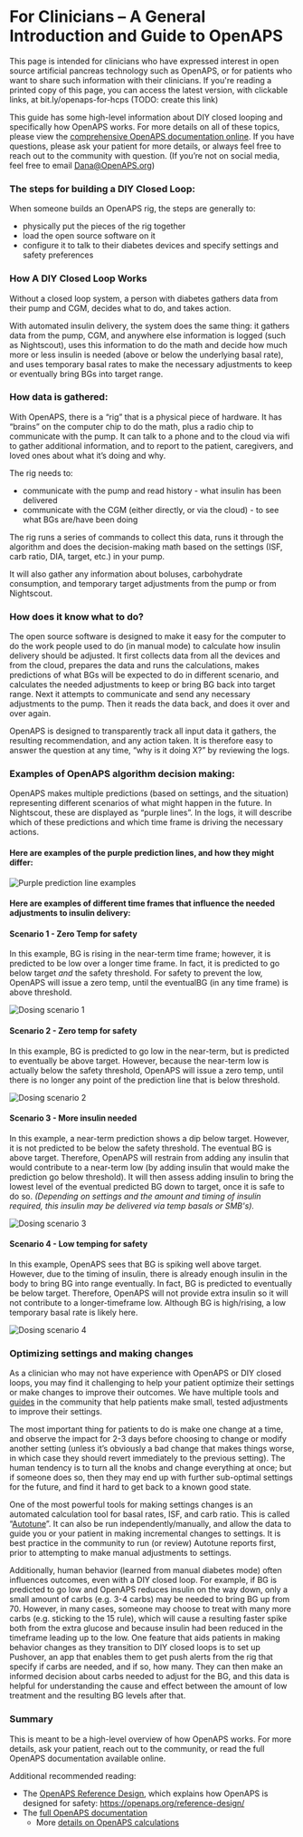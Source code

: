# For Clinicians – A General Introduction and Guide to OpenAPS

This page is intended for clinicians who have expressed interest in open source artificial pancreas technology such as OpenAPS, or for patients who want to share such information with their clinicians.  If you're reading a printed copy of this page, you can access the latest version, with clickable links, at bit.ly/openaps-for-hcps (TODO: create this link)

This guide has some high-level information about DIY closed looping and specifically how OpenAPS works. For more details on all of these topics, please view the [comprehensive OpenAPS documentation online](http://openaps.readthedocs.io/en/latest/index.html). If you have questions, please ask your patient for more details, or always feel free to reach out to the community with question. (If you’re not on social media, feel free to email Dana@OpenAPS.org)

### The steps for building a DIY Closed Loop:

When someone builds an OpenAPS rig, the steps are generally to:
*	physically put the pieces of the rig together
*	load the open source software on it
*	configure it to talk to their diabetes devices and specify settings and safety preferences

### How A DIY Closed Loop Works

Without a closed loop system, a person with diabetes gathers data from their pump and CGM, decides what to do, and takes action.

With automated insulin delivery, the system does the same thing: it gathers data from the pump, CGM, and anywhere else information is logged (such as Nightscout), uses this information to do the math and decide how much more or less insulin is needed (above or below the underlying basal rate), and uses temporary basal rates to make the necessary adjustments to keep or eventually bring BGs into target range.

### How data is gathered:

With OpenAPS, there is a “rig” that is a physical piece of hardware. It has “brains” on the computer chip to do the math, plus a radio chip to communicate with the pump.  It can talk to a phone and to the cloud via wifi to gather additional information, and to report to the patient, caregivers, and loved ones about what it’s doing and why.

The rig needs to:
*	communicate with the pump and read history - what insulin has been delivered
*	communicate with the CGM (either directly, or via the cloud) - to see what BGs are/have been doing

The rig runs a series of commands to collect this data, runs it through the algorithm and does the decision-making math based on the settings (ISF, carb ratio, DIA, target, etc.) in your pump.

It will also gather any information about boluses, carbohydrate consumption, and temporary target adjustments from the pump or from Nightscout.

### How does it know what to do? 

The open source software is designed to make it easy for the computer to do the work people used to do (in manual mode) to calculate how insulin delivery should be adjusted. It first collects data from all the devices and from the cloud, prepares the data and runs the calculations, makes predictions of what BGs will be expected to do in different scenario, and calculates the needed adjustments to keep or bring BG back into target range. Next it attempts to communicate and send any necessary adjustments to the pump. Then it reads the data back, and does it over and over again. 

OpenAPS is designed to transparently track all input data it gathers, the resulting recommendation, and any action taken. It is therefore easy to answer the question at any time, “why is it doing X?” by reviewing the logs.

### Examples of OpenAPS algorithm decision making:

OpenAPS makes multiple predictions (based on settings, and the situation) representing different scenarios of what might happen in the future. In Nightscout, these are displayed as “purple lines”. In the logs, it will describe which of these predictions and which time frame is driving the necessary actions.

#### Here are examples of the purple prediction lines, and how they might differ:

![Purple prediction line examples](../Images/Prediction_lines.jpg)

#### Here are examples of different time frames that influence the needed adjustments to insulin delivery:

#### Scenario 1 - Zero Temp for safety

In this example, BG is rising in the near-term time frame; however, it is predicted to be low over a longer time frame. In fact, it is predicted to go below target *and* the safety threshold. For safety to prevent the low, OpenAPS will issue a zero temp, until the eventualBG (in any time frame) is above threshold.

![Dosing scenario 1](../Images/Dosing_scenario_1.jpg)

#### Scenario 2 - Zero temp for safety

In this example, BG is predicted to go low in the near-term, but is predicted to eventually be above target. However, because the near-term low is actually below the safety threshold, OpenAPS will issue a zero temp, until there is no longer any point of the prediction line that is below threshold.

![Dosing scenario 2](../Images/Dosing_scenario_2.jpg)

#### Scenario 3 - More insulin needed

In this example, a near-term prediction shows a dip below target. However, it is not predicted to be below the safety threshold. The eventual BG is above target. Therefore, OpenAPS will restrain from adding any insulin that would contribute to a near-term low (by adding insulin that would make the prediction go below threshold). It will then assess adding insulin to bring the lowest level of the eventual predicted BG down to target, once it is safe to do so. *(Depending on settings and the amount and timing of insulin required, this insulin may be delivered via temp basals or SMB's).*

![Dosing scenario 3](../Images/Dosing_scenario_3.jpg)

#### Scenario 4 - Low temping for safety

In this example, OpenAPS sees that BG is spiking well above target. However, due to the timing of insulin, there is already enough insulin in the body to bring BG into range eventually. In fact, BG is predicted to eventually be below target. Therefore, OpenAPS will not provide extra insulin so it will not contribute to a longer-timeframe low. Although BG is high/rising, a low temporary basal rate is likely here.

![Dosing scenario 4](../Images/Dosing_scenario_4.jpg)

### Optimizing settings and making changes 

As a clinician who may not have experience with OpenAPS or DIY closed loops, you may find it challenging to help your patient optimize their settings or make changes to improve their outcomes. We have multiple tools and [guides](http://openaps.readthedocs.io/en/latest/docs/Customize-Iterate/optimize-your-settings.html) in the community that help patients make small, tested adjustments to improve their settings. 

The most important thing for patients to do is make one change at a time, and observe the impact for 2-3 days before choosing to change or modify another setting (unless it’s obviously a bad change that makes things worse, in which case they should revert immediately to the previous setting). The human tendency is to turn all the knobs and change everything at once; but if someone does so, then they may end up with further sub-optimal settings for the future, and find it hard to get back to a known good state.

One of the most powerful tools for making settings changes is an automated calculation tool for basal rates, ISF, and carb ratio. This is called “[Autotune](http://openaps.readthedocs.io/en/latest/docs/Customize-Iterate/autotune.html)”. It can also be run independently/manually, and allow the data to guide you or your patient in making incremental changes to settings. It is best practice in the community to run (or review) Autotune reports first, prior to attempting to make manual adjustments to settings.

Additionally, human behavior (learned from manual diabetes mode) often influences outcomes, even with a DIY closed loop. For example, if BG is predicted to go low and OpenAPS reduces insulin on the way down, only a small amount of carbs (e.g. 3-4 carbs) may be needed to bring BG up from 70. However, in many cases, someone may choose to treat with many more carbs (e.g. sticking to the 15 rule), which will cause a resulting faster spike both from the extra glucose and because insulin had been reduced in the timeframe leading up to the low. One feature that aids patients in making behavior changes as they transition to DIY closed loops is to set up Pushover, an app that enables them to get push alerts from the rig that specify if carbs are needed, and if so, how many. They can then make an informed decision about carbs needed to adjust for the BG, and this data is helpful for understanding the cause and effect between the amount of low treatment and the resulting BG levels after that. 

### Summary

This is meant to be a high-level overview of how OpenAPS works. For more details, ask your patient, reach out to the community, or read the full OpenAPS documentation available online.

Additional recommended reading:
* The [OpenAPS Reference Design](https://OpenAPS.org/reference-design/), which explains how OpenAPS is designed for safety: https://openaps.org/reference-design/
* The [full OpenAPS documentation](http://openaps.readthedocs.io/en/latest/index.html)
  * More [details on OpenAPS calculations](http://openaps.readthedocs.io/en/latest/docs/While%20You%20Wait%20For%20Gear/Understand-determine-basal.html#understanding-the-determine-basal-logic)

